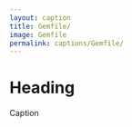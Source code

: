 ```yaml
---
layout: caption
title: Gemfile/
image: Gemfile
permalink: captions/Gemfile/
---
```

# Heading
Caption
